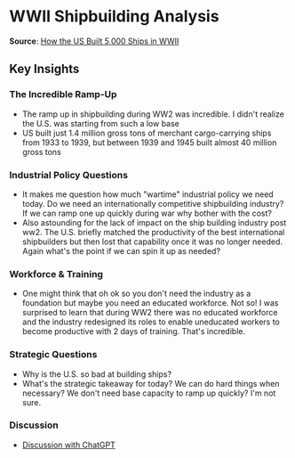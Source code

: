 # WWII Shipbuilding Analysis

**Source**: [How the US Built 5,000 Ships in WWII](https://www.construction-physics.com/p/how-the-us-built-5000-ships-in-wwii)

## Key Insights

### The Incredible Ramp-Up
- The ramp up in shipbuilding during WW2 was incredible. I didn't realize the U.S. was starting from such a low base
- US built just 1.4 million gross tons of merchant cargo-carrying ships from 1933 to 1939, but between 1939 and 1945 built almost 40 million gross tons

### Industrial Policy Questions
- It makes me question how much "wartime" industrial policy we need today. Do we need an internationally competitive shipbuilding industry? If we can ramp one up quickly during war why bother with the cost?
- Also astounding for the lack of impact on the ship building industry post ww2. The U.S. briefly matched the productivity of the best international shipbuilders but then lost that capability once it was no longer needed. Again what's the point if we can spin it up as needed?

### Workforce & Training
- One might think that oh ok so you don't need the industry as a foundation but maybe you need an educated workforce. Not so! I was surprised to learn that during WW2 there was no educated workforce and the industry redesigned its roles to enable uneducated workers to become productive with 2 days of training. That's incredible.

### Strategic Questions
- Why is the U.S. so bad at building ships?
- What's the strategic takeaway for today? We can do hard things when necessary? We don't need base capacity to ramp up quickly? I'm not sure.

### Discussion
- [Discussion with ChatGPT](https://chatgpt.com/s/t_688e646fda608191aeb9ad7699831957)
